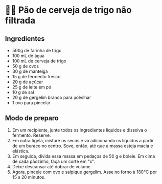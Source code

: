 # 🍞🍺 Pão de cerveja de trigo não filtrada

## Ingredientes

* 500g de farinha de trigo
* 100 mL de água
* 100 mL de cerveja de trigo
* 50 g de ovos
* 30 g de manteiga
* 15 g de fermento fresco
* 20 g de açúcar
* 25 g de leite em pó
* 10 g de sal
* 20 g de gergelim branco para polvilhar
* 1 ovo para pincelar


## Modo de preparo

1.	Em um recipiente, junte todos os ingredientes líquidos e dissolva o fermento. Reserve.
1.	Em outra tigela, misture os secos e vá adicionando os líquidos a partir de um buraco no centro. Sove, então, até que a massa esteja macia e elástica.
1.	Em seguida, divida essa massa em pedaços de 50 g e boleie. Em cima de cada pãozinho, faça um corte em "x".
1.	Deixe descansar até dobrar de volume.
1.	Agora, pincele com ovo e salpique gergelim. Asse no forno à 180ºC por 15 a 20 minutos.
